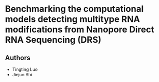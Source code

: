# Benchmarking the computational models detecting multitype RNA modifications from Nanopore Direct RNA Sequencing (DRS)

## Authors
- Tingting Luo
- Jiejun Shi

